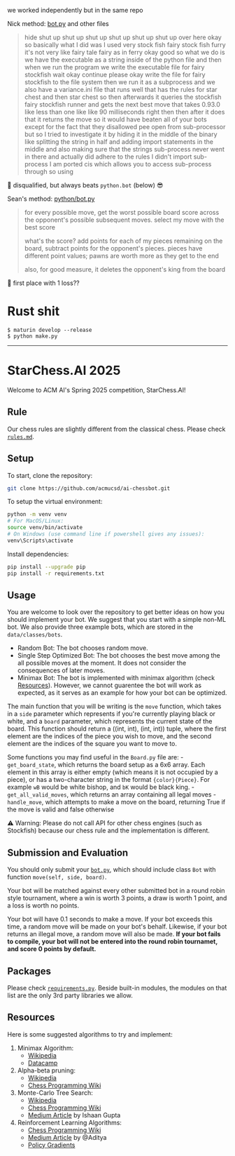 we worked independently but in the same repo

Nick method: [bot.py](https://github.com/SheepTester-forks/STARCHESS/blame/main/data/classes/bots/bot.py) and other files

> hide shut up shut up shut up shut up shut up shut up over here okay so basically what I did was I used very stock fish fairy stock fish furry it's not very like fairy tale fairy as in ferry okay good so what we do is we have the executable as a string inside of the python file and then when we run the program we write the executable file for fairy stockfish wait okay continue please okay write the file for fairy stockfish to the file system then we run it as a subprocess and we also have a variance.ini file that runs well that has the rules for star chest and then star chest so then afterwards it queries the stockfish fairy stockfish runner and gets the next best move that takes 0.93.0 like less than one like like 90 milliseconds right then then after it does that it returns the move so it would have beaten all of your bots except for the fact that they disallowed pee open from sub-processor but so I tried to investigate it by hiding it in the middle of the binary like splitting the string in half and adding import statements in the middle and also making sure that the strings sub-process never went in there and actually did adhere to the rules I didn't import sub-process I am ported cis which allows you to access sub-process through so using

🚫 disqualified, but always beats `python.bot` (below) 😎 

Sean's method: [python/bot.py](https://github.com/SheepTester-forks/STARCHESS/blame/main/data/classes/bots/python/bot.py)

> for every possible move, get the worst possible board score across the opponent's possible subsequent moves. select my move with the best score
>
> what's the score? add points for each of my pieces remaining on the board, subtract points for the opponent's pieces. pieces have different point values; pawns are worth more as they get to the end
>
> also, for good measure, it deletes the opponent's king from the board

🥇 first place with 1 loss??

# Rust shit

```shell
$ maturin develop --release
$ python make.py
```

---

# StarChess.AI 2025

Welcome to ACM AI's Spring 2025 competition, StarChess.AI!

## Rule

Our chess rules are slightly different from the classical chess. Please check [`rules.md`](rules.md).

## Setup

To start, clone the repository:

```bash
git clone https://github.com/acmucsd/ai-chessbot.git
```

To setup the virtual environment:

```bash
python -m venv venv
# For MacOS/Linux:
source venv/bin/activate
# On Windows (use command line if powershell gives any issues):
venv\Scripts\activate
```

Install dependencies:

```bash
pip install --upgrade pip
pip install -r requirements.txt
```

## Usage

You are welcome to look over the repository to get better ideas on how you should implement your bot. We suggest that you start with a simple non-ML bot. We also provide three example bots, which are stored in the `data/classes/bots`.

- Random Bot: The bot chooses random move.
- Single Step Optimized Bot: The bot chooses the best move among the all possible moves at the moment. It does not consider the consequences of later moves.
- Minimax Bot: The bot is implemented with minimax algorithm (check [Resources](#resources)). However, we cannot guarentee the bot will work as expected, as it serves as an example for how your bot can be optimized.

The main function that you will be writing is the `move` function, which takes in a `side` parameter which represents if you're currently playing black or white, and a `board` parameter, which represents the current state of the board. This function should return a ((int, int), (int, int)) tuple, where the first element are the indices of the piece you wish to move, and the second element are the indices of the square you want to move to.

Some functions you may find useful in the `Board.py` file are: -`get_board_state`, which returns the board setup as a 6x6 array. Each element in this array is either empty (which means it is not occupied by a piece), or has a two-character string in the format `{color}{Piece}`. For example `wB` would be white bishop, and `bK` would be black king. -`get_all_valid_moves`, which returns an array containing all legal moves -`handle_move`, which attempts to make a move on the board, returning True if the move is valid and false otherwise

⚠️ Warning: Please do not call API for other chess engines (such as Stockfish) because our chess rule and the implementation is different.

## Submission and Evaluation

You should only submit your [`bot.py`](data/classes/bots/bot.py), which should include class `Bot` with function `move(self, side, board)`.

Your bot will be matched against every other submitted bot in a round robin style tournament, where a win is worth 3 points, a draw is worth 1 point, and a loss is worth no points.

Your bot will have 0.1 seconds to make a move. If your bot exceeds this time, a random move will be made on your bot's behalf. Likewise, if your bot returns an illegal move, a random move will also be made. **If your bot fails to compile, your bot will not be entered into the round robin tournamet, and score 0 points by default.**

## Packages

Please check [`requirements.py`](requirements.txt). Beside built-in modules, the modules on that list are the only 3rd party libraries we allow.

## Resources

Here is some suggested algorithms to try and implement:

1. Minimax Algorithm:
   - [Wikipedia](https://en.wikipedia.org/wiki/Minimax)
   - [Datacamp](https://www.datacamp.com/tutorial/minimax-algorithm-for-ai-in-python)
2. Alpha-beta pruning:
   - [Wikipedia](https://en.wikipedia.org/wiki/Alpha%E2%80%93beta_pruning)
   - [Chess Programming Wiki](https://www.chessprogramming.org/Alpha-Beta)
3. Monte-Carlo Tree Search:
   - [Wikipedia](https://en.wikipedia.org/wiki/Monte_Carlo_tree_search)
   - [Chess Programming Wiki](https://www.chessprogramming.org/Monte-Carlo_Tree_Search)
   - [Medium Article](https://medium.com/@ishaan.gupta0401/monte-carlo-tree-search-application-on-chess-5573fc0efb75) by Ishaan Gupta
4. Reinforcement Learning Algorithms:
   - [Chess Programming Wiki](https://www.chessprogramming.org/Reinforcement_Learning)
   - [Medium Article](https://medium.com/@samgill1256/reinforcement-learning-in-chess-73d97fad96b3) by @Aditya
   - [Policy Gradients](https://en.wikipedia.org/wiki/Policy_gradient_method)
